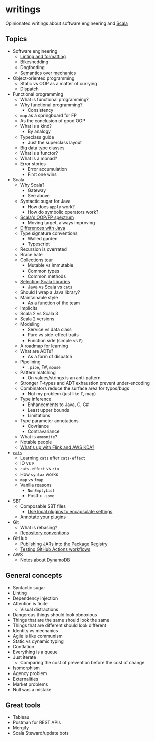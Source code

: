 # writings

Opinionated writings about software engineering and [Scala](https://github.com/scala)

## Topics

* Software engineering
  * [Linting and formatting](linting-and-formatting.md)
  * Bikeshedding
  * Dogfooding
  * [Semantics over mechanics](semantics-over-mecahnics.md)
* Object-oriented programming
  * Static vs OOP as a matter of currying
  * Dispatch
* Functional programming
  * What is functional programming?
  * Why functional programming?
    * Consistency
  * `map` as a springboard for FP
  * As the conclusion of good OOP
  * What is a kind?
    * By analogy
  * Typeclass guide
      * Just the superclass layout
  * Big data type classes
  * What is a functor?
  * What is a monad?
  * Error stories
    * Error accumulation
    * First one wins
* Scala
  * Why Scala?
    * Gateway
    * See above
  * Syntactic sugar for Java
    * How does `apply` work?
    * How do symbolic operators work?
  * [Scala's OOP/FP spectrum](scala-spectrum.md)
    * Moving target, always improving
  * [Differences with Java](scala-differences-with-java.md)
  * Type signature conventions
    * Walled garden
    * Typescript
  * Recursion is overrated
  * Brace hate
  * Collections tour
    * Mutable vs immutable
    * Common types
    * Common methods
  * [Selecting Scala libraries](selecting-scala-libraries.md)
    * Java vs Scala vs `cats`
  * Should I wrap a Java library?
  * Maintainable style
    * As a function of the team
  * Implicits
  * Scala 2 vs Scala 3
  * Scala 2 versions
  * Modeling
    * Service vs data class
    * Pure vs side-effect traits
    * Function side (simple vs `F`)
  * A roadmap for learning
  * What are ADTs?
    * As a form of dispatch
  * Pipelining
    * `.pipe`, F#, `mouse`
  * Pattern matching
    * On values/strings is an anti-pattern
  * Stronger F-types and ADT exhaustion prevent under-encoding
  * Combinators reduce the surface area for typos/bugs
    * Not my problem (just like `F`, map)
  * Type inference
    * Enhancements to Java, C, C#
    * Least upper bounds
    * Limitations
  * Type parameter annotations
    * Covriance
    * Contravariance
  * What is `ammonite`?
  * Notable people
  * [What's up with Flink and AWS KDA?](scala-and-flink.md)
* [`cats`](https://github.com/typelevel/cats)
  * Learning `cats` after `cats-effect`
  * IO vs `F`
  * `cats-effect` vs `zio`
  * How `syntax` works
  * `map` vs `fmap`
  * Vanilla reasons
    * `NonEmptyList`
    * Postfix `.some`
* SBT
  * Composable SBT files
    * [Use local plugins to encapsulate settings](use-local-sbt-plugins-to-encapsulate-settings.md)
  * [Annotate your plugins](annotate-your-sbt-plugins.md)
* Git
  * What is rebasing?
  * [Repository conventions](repository-conventions.md)
* GitHub
  * [Publishing JARs into the Package Registry](github-package-registry.md)
  * [Testing GitHub Actions workflows](testing-gha-workflows.md)
* AWS
  * [Notes about DynamoDB](dynamodb.md)

## General concepts

- Syntactic sugar
- Linting
- Dependency injection
- Attention is finite
  - Visual distractions
- Dangerous things should look obnoxious
- Things that are the same should look the same
- Things that are different should look different
- Identity vs mechanics
- Agile is like communism
- Static vs dynamic typing
- Conflation
- Everything is a queue
- Just iterate
  - Comparing the cost of prevention before the cost of change
- Isomorphism
- Agency problem
- Externalities
- Market problems
- Null was a mistake

## Great tools
- Tableau
- Postman for REST APIs
- Mergify
- Scala Steward/update bots
